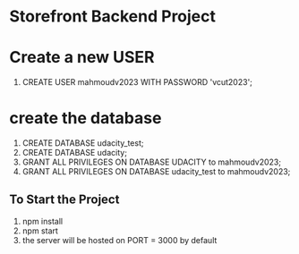 # Storefront Backend Project

# Create a new USER

1. CREATE USER mahmoudv2023 WITH PASSWORD 'vcut2023';

# create the database

1. CREATE DATABASE udacity_test;
2. CREATE DATABASE udacity;
3. GRANT ALL PRIVILEGES ON DATABASE UDACITY to mahmoudv2023;
4. GRANT ALL PRIVILEGES ON DATABASE udacity_test to mahmoudv2023;



## To Start the Project
1. npm install
2. npm start
3. the server will be hosted on PORT = 3000 by default

